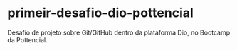 # primeir-desafio-dio-pottencial
Desafio de projeto sobre Git/GitHub dentro da plataforma Dio, no Bootcamp da Pottencial.
